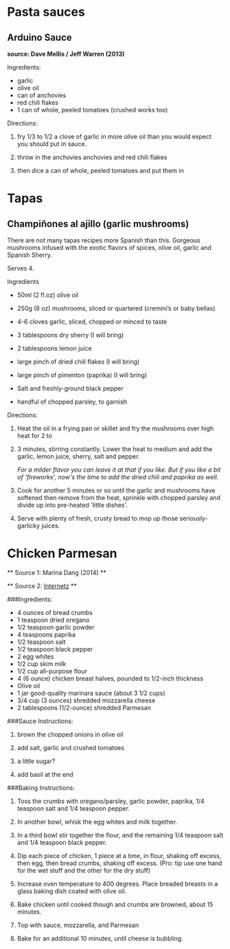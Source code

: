Pasta sauces
============

Arduino Sauce
-------------
**source: Dave Mellis / Jeff Warren (2013)**

Ingredients:
- garlic
- olive oil
- can of anchovies
- red chili flakes
- 1 can of whole, peeled tomatoes (crushed works too)

Directions:
1. fry 1/3 to 1/2 a clove of garlic in more olive oil than you would expect you should put in sauce.

2. throw in the anchovies anchovies and red chili flakes 

3. then dice a can of whole, peeled tomatoes and put them in


Tapas
=====

Champiñones al ajillo (garlic mushrooms) 
---------------------------------------

There are not many tapas recipes more Spanish than this. Gorgeous mushrooms infused with the exotic flavors of spices, olive oil, garlic and Spanish Sherry. 

Serves 4.

Ingredients
- 50ml (2 fl.oz) olive oil 

- 250g (8 oz) mushrooms, sliced or quartered (cremini’s or baby bellas)

- 4-6 cloves garlic, sliced, chopped or minced to taste 

- 3 tablespoons dry sherry (I will bring)

- 2 tablespoons lemon juice 

- large pinch of dried chili flakes (I will bring)

- large pinch of pimenton (paprika) (I will bring)

- Salt and freshly-ground black pepper 

- handful of chopped parsley, to garnish 

Directions:

1. Heat the oil in a frying pan or skillet and fry the mushrooms over high heat for 2 to 

2. 3 minutes, stirring constantly. Lower the heat to medium and add the garlic, lemon juice, sherry, salt and pepper. 

	*For a milder flavor you can leave it at that if you like. But if you like a bit of 'fireworks', now's the time to add the dried chili and paprika as well.*

3. Cook for another 5 minutes or so until the garlic and mushrooms have softened then remove from the heat, sprinkle with chopped parsley and divide up into pre-heated 'little dishes'.

4. Serve with plenty of fresh, crusty bread to mop up those seriously-garlicky juices.


Chicken Parmesan
================
** Source 1: Marina Dang (2014) **

** Source 2: [Internetz](http://www.foodnetwork.com/recipes/ellie-krieger/chicken-parmesan-recipe.html) **

###Ingredients:

- 4 ounces of bread crumbs
- 1 teaspoon dried oregano
- 1/2 teaspoon garlic powder
- 4 teaspoons paprika
- 1/2 teaspoon salt
- 1/2 teaspoon black pepper
- 2 egg whites
- 1/2 cup skim milk
- 1/2 cup all-purpose flour
- 4 (6 ounce) chicken breast halves, pounded to 1/2-inch thickness
- Olive oil
- 1 jar good-quality marinara sauce (about 3 1/2 cups)
- 3/4 cup (3 ounces) shredded mozzarella cheese
- 2 tablespoons (1/2-ounce) shredded Parmesan

###Sauce Instructions:

1) brown the chopped onions in olive oil 

2) add salt, garlic and crushed tomatoes

3) a little sugar?

4) add basil at the end

###Baking Instructions:

1) Toss the crumbs with oregano/parsley, garlic powder, paprika, 1/4 teaspoon salt and 1/4 teaspoon pepper.

2) In another bowl, whisk the egg whites and milk together. 

3) In a third bowl stir together the flour, and the remaining 1/4 teaspoon salt and 1/4 teaspoon black pepper.

4) Dip each piece of chicken, 1 piece at a time, in flour, shaking off excess, then egg, then bread crumbs, shaking off excess.  (Pro: tip use one hand for the wet stuff and the other for the dry stuff)

5) Increase oven temperature to 400 degrees. Place breaded breasts in a glass baking dish coated with olive oil. 

6) Bake chicken until cooked though and crumbs are browned, about 15 minutes. 

7) Top with sauce, mozzarella, and Parmesan 

8) Bake for an additional 10 minutes, until cheese is bubbling.


